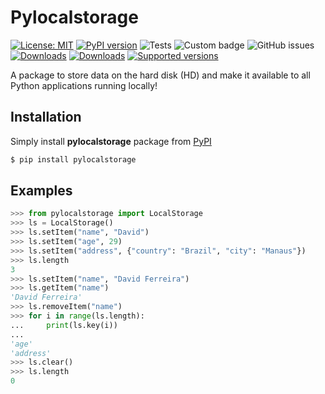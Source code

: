 # Pylocalstorage

[![License: MIT](https://img.shields.io/badge/License-MIT-yellow.svg)](https://github.com/ferreirad08/pylocalstorage/blob/main/LICENSE)
[![PyPI version](https://badge.fury.io/py/pylocalstorage.svg)](https://badge.fury.io/py/pylocalstorage)
![Tests](https://github.com/ferreirad08/pylocalstorage/actions/workflows/tests.yml/badge.svg)
![Custom badge](https://img.shields.io/endpoint?url=https%3A%2F%2Fjsonblob.com%2Fapi%2FjsonBlob%2F1002315458195767296)
![GitHub issues](https://img.shields.io/github/issues-raw/ferreirad08/pylocalstorage.svg?style=flat-square)
[![Downloads](https://pepy.tech/badge/pylocalstorage)](https://pepy.tech/project/pylocalstorage)
[![Downloads](https://pepy.tech/badge/pylocalstorage/month)](https://pepy.tech/project/pylocalstorage)
[![Supported versions](https://img.shields.io/pypi/pyversions/pylocalstorage.svg)](https://pypi.org/project/pylocalstorage)

A package to store data on the hard disk (HD) and make it available to all Python applications running locally!

## Installation

Simply install **pylocalstorage** package from [PyPI](https://pypi.org/project/pylocalstorage/)

```bash
$ pip install pylocalstorage
```

## Examples

```python
>>> from pylocalstorage import LocalStorage
>>> ls = LocalStorage()
>>> ls.setItem("name", "David")
>>> ls.setItem("age", 29)
>>> ls.setItem("address", {"country": "Brazil", "city": "Manaus"})
>>> ls.length
3
>>> ls.setItem("name", "David Ferreira")
>>> ls.getItem("name")
'David Ferreira'
>>> ls.removeItem("name")
>>> for i in range(ls.length):
...     print(ls.key(i))
...
'age'
'address'
>>> ls.clear()
>>> ls.length
0
```
